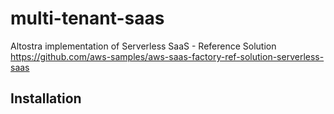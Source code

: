 # multi-tenant-saas
Altostra implementation of Serverless SaaS -
Reference Solution https://github.com/aws-samples/aws-saas-factory-ref-solution-serverless-saas

## Installation


